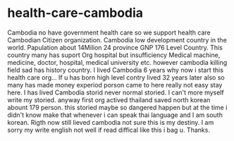 health-care-cambodia
====================

Cambodia no have government health care so we support health care Cambodian Citizen organization.
Cambodia low development country in the world.
Papulation about 14Milion 24 province GNP 176 Level Country.
This country many has suport Org hospital but insufficiency Medical machine, medicine, doctor,
hospital, medical university etc.
however cambodia killing field sad has history country.
I lived Cambodia 6 years why now i start this health care org...
If u has born high level contry lived 32 years later also so many has made money experiod porson
came to here really not easy stay here.
I has lived Cambodia storid never normal storied.
I can't more myself write my storied.
anyway first org actived thailand saved north korean abount 179 person.
this storied maybe so dangered happen but at the time i didn't know
make that whenever i can speak thai language and I am south korean.
Rigth now still lieved cambodia not sure this is my destiny.
I am sorry my write english not well if read diffical like this i bag u.
Thanks.
